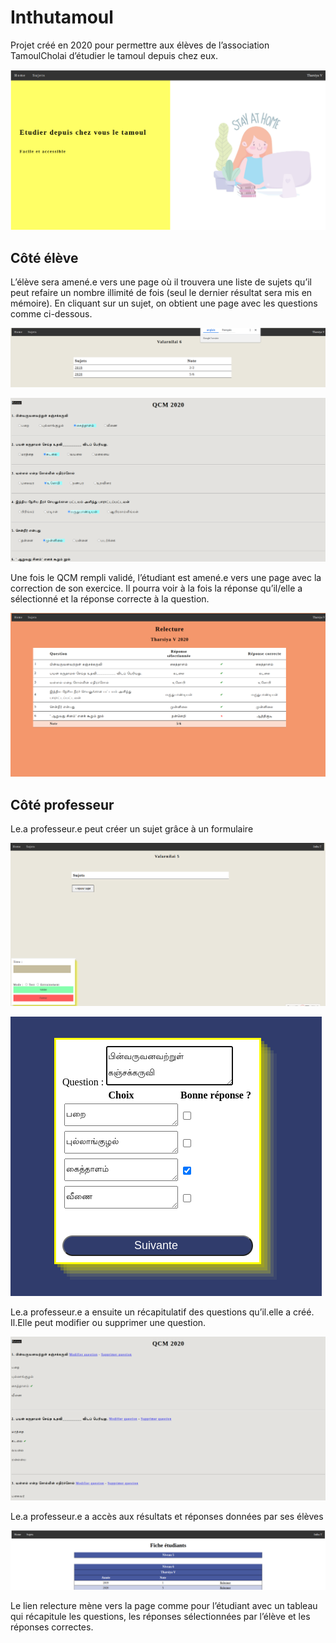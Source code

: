 # Inthutamoul

Projet créé en 2020 pour permettre aux élèves de l’association TamoulCholai d’étudier le tamoul depuis chez eux.

![accueil.png](images/accueil.png)

## Côté élève

L’élève sera amené.e vers une page où il trouvera une liste de sujets qu’il peut refaire un nombre illimité de fois (seul le dernier résultat sera mis en mémoire). En cliquant sur un sujet, on obtient une page avec les questions comme ci-dessous.

![student_tableau.png](images/student_tableau.png)

![student_qcm.png](images/student_qcm.png)

Une fois le QCM rempli validé, l’étudiant est amené.e vers une page avec la correction de son exercice. Il pourra voir à la fois la réponse qu’il/elle a sélectionné et la réponse correcte à la question.

![relecture.png](images/relecture.png)

## Côté professeur

Le.a professeur.e peut créer un sujet grâce à un formulaire

![teacher_sujet.png](images/teacher_sujet.png)

![teacher_question.png](images/teacher_question.png)

Le.a professeur.e a ensuite un récapitulatif des questions qu’il.elle a créé. Il.Elle peut modifier ou supprimer une question.

![teacher_recap_quest.png](images/teacher_recap_quest.png)

Le.a professeur.e a accès aux résultats et réponses données par ses élèves

![teacher_fiche_etudiant.png](images/teacher_fiche_etudiant.png)

Le lien relecture mène vers la page comme pour l’étudiant avec un tableau qui récapitule les questions, les réponses sélectionnées par l’élève et les réponses correctes.
